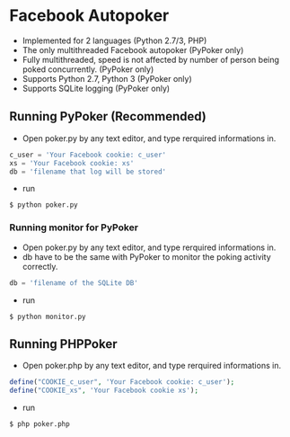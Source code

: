 # Facebook Autopoker
* Implemented for 2 languages (Python 2.7/3, PHP)
* The only multithreaded Facebook autopoker (PyPoker only)
* Fully multithreaded, speed is not affected by number of person being poked concurrently. (PyPoker only)
* Supports Python 2.7, Python 3 (PyPoker only)
* Supports SQLite logging (PyPoker only)

## Running PyPoker (Recommended)
* Open poker.py by any text editor, and type rerquired informations in.
```python
c_user = 'Your Facebook cookie: c_user'
xs = 'Your Facebook cookie: xs'
db = 'filename that log will be stored'
```
* run
```
$ python poker.py
```

### Running monitor for PyPoker
* Open poker.py by any text editor, and type rerquired informations in.
 * db have to be the same with PyPoker to monitor the poking activity correctly.
```python
db = 'filename of the SQLite DB'
```
* run
```
$ python monitor.py
```

## Running PHPPoker
* Open poker.php by any text editor, and type rerquired informations in.
```php
define("COOKIE_c_user", 'Your Facebook cookie: c_user');
define("COOKIE_xs", 'Your Facebook cookie xs');
```

* run
```
$ php poker.php
```
